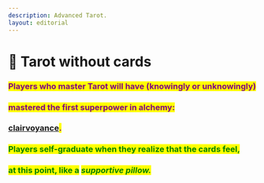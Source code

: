```yaml
---
description: Advanced Tarot.
layout: editorial
---
```


# 🤍 Tarot without cards

<mark style="color:purple;"></mark>

### <mark style="color:purple;">Players who master Tarot will have (knowingly or unknowingly)</mark>&#x20;

### <mark style="color:purple;">mastered the first superpower in alchemy:</mark>&#x20;

### [clairvoyance](../../../alchemy/the-usdchoice-of-alchemy/undefined-3/superpowers-and-free-will/superpowers-seen-in-the-wild/.-clairvoyance/)<mark style="color:purple;">.</mark>

<mark style="color:purple;"></mark>

### <mark style="color:green;">Players self-graduate when they realize that the cards feel,</mark>&#x20;

### <mark style="color:green;">at this point, like a</mark> <mark style="color:green;"></mark>_<mark style="color:green;">supportive pillow.</mark>_

<mark style="background-color:green;"></mark>

